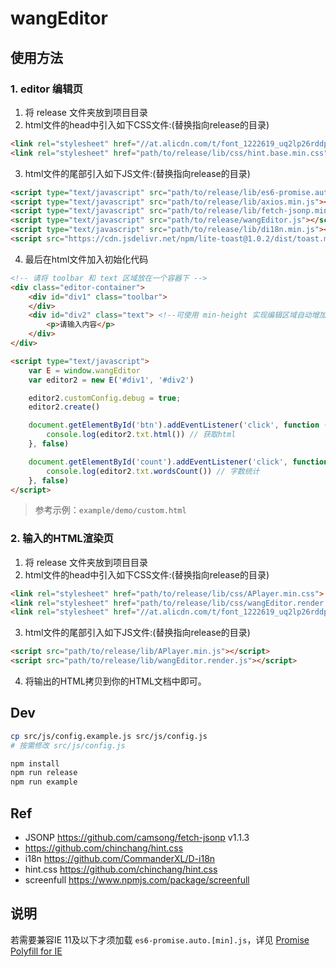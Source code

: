 
# wangEditor

## 使用方法
### 1. editor 编辑页
1. 将 release 文件夹放到项目目录
2. html文件的head中引入如下CSS文件:(替换指向release的目录)
```html
<link rel="stylesheet" href="//at.alicdn.com/t/font_1222619_uq2lp26rddp.css">
<link rel="stylesheet" href="path/to/release/lib/css/hint.base.min.css">
```
3. html文件的尾部引入如下JS文件:(替换指向release的目录)
```html
<script type="text/javascript" src="path/to/release/lib/es6-promise.auto.min.js"></script>
<script type="text/javascript" src="path/to/release/lib/axios.min.js"></script>
<script type="text/javascript" src="path/to/release/lib/fetch-jsonp.min.js"></script>
<script type="text/javascript" src="path/to/release/wangEditor.js"></script>
<script type="text/javascript" src="path/to/release/lib/di18n.min.js"></script>
<script src="https://cdn.jsdelivr.net/npm/lite-toast@1.0.2/dist/toast.min.js"></script>
```

4. 最后在html文件加入初始化代码
```html
<!-- 请将 toolbar 和 text 区域放在一个容器下 -->
<div class="editor-container">
    <div id="div1" class="toolbar">
    </div>
    <div id="div2" class="text"> <!--可使用 min-height 实现编辑区域自动增加高度-->
        <p>请输入内容</p>
    </div>
</div>

<script type="text/javascript">
    var E = window.wangEditor
    var editor2 = new E('#div1', '#div2')

    editor2.customConfig.debug = true;
    editor2.create()

    document.getElementById('btn').addEventListener('click', function () {
        console.log(editor2.txt.html()) // 获取html
    }, false)

    document.getElementById('count').addEventListener('click', function () {
        console.log(editor2.txt.wordsCount()) // 字数统计
    }, false)
</script>
```

> 参考示例：`example/demo/custom.html`

### 2. 输入的HTML渲染页
1. 将 release 文件夹放到项目目录
2. html文件的head中引入如下CSS文件:(替换指向release的目录)
```html
<link rel="stylesheet" href="path/to/release/lib/css/APlayer.min.css">
<link rel="stylesheet" href="path/to/release/lib/css/wangEditor.render.css">
<link rel="stylesheet" href="//at.alicdn.com/t/font_1222619_uq2lp26rddp.css">
```
3. html文件的尾部引入如下JS文件:(替换指向release的目录)
```html
<script src="path/to/release/lib/APlayer.min.js"></script>
<script src="path/to/release/lib/wangEditor.render.js"></script>
```
4. 将输出的HTML拷贝到你的HTML文档中即可。

## Dev
```sh
cp src/js/config.example.js src/js/config.js
# 按需修改 src/js/config.js

npm install
npm run release
npm run example
```

## Ref
- JSONP https://github.com/camsong/fetch-jsonp v1.1.3
- https://github.com/chinchang/hint.css
- i18n  https://github.com/CommanderXL/D-i18n
- hint.css https://github.com/chinchang/hint.css
- screenfull https://www.npmjs.com/package/screenfull

## 说明
若需要兼容IE 11及以下才须加载 `es6-promise.auto.[min].js`，详见 [Promise Polyfill for IE](https://github.com/camsong/fetch-jsonp#promise-polyfill-for-ie)
